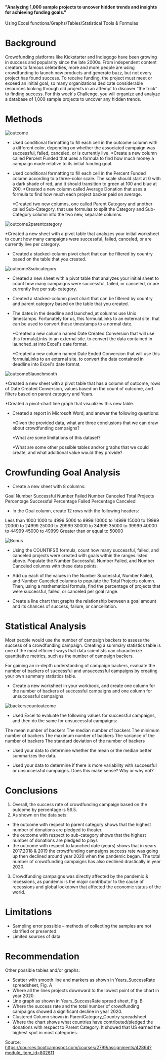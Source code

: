 #### "Analyzing 1,000 sample projects to uncover hidden trends and insights for achieving funding goals."
Using Excel functions/Graphs/Tables/Statistical Tools &amp; Formulas

# Background
Crowdfunding platforms like Kickstarter and Indiegogo have been growing in success and popularity since the late 2000s. From independent content creators to famous celebrities, more and more people are using crowdfunding to launch new products and generate buzz, but not every project has found success.
To receive funding, the project must meet or exceed an initial goal, so many organizations dedicate considerable resources looking through old projects in an attempt to discover “the trick” to finding success. For this week's Challenge, you will organize and analyze a database of 1,000 sample projects to uncover any hidden trends.

# Methods

![outcome](https://github.com/MTanguin/excel-challenge/assets/114210481/63cd4b76-e5b1-4a41-af1c-33e860b9bed9)

- Used conditional formatting to fill each cell in the outcome column with a different color, depending on whether the associated campaign was successful, failed, canceled, or is currently live.
  *Create a new column called Percent Funded that uses a formula to find how much money a campaign made relative to its initial funding goal.

- Used conditional formatting to fill each cell in the Percent Funded column according to a three-color scale. The scale should start at 0 with a dark shade of red, and it should transition to green at 100 and blue at 200.
  *Created a new column called Average Donation that uses a formula to find how much each project backer paid on average.

  *Created two new columns, one called Parent Category and another called Sub-Category, that use formulas to split the Category and Sub-Category column into the two new,     separate columns.

![outcome2parentcategory](https://github.com/MTanguin/excel-challenge/assets/114210481/5c3009e0-2ec5-48c5-b4c9-d8bf642abfcc)


  *Created a new sheet with a pivot table that analyzes your initial worksheet to count how many campaigns were successful, failed, canceled, or are currently live per category.

- Created a stacked-column pivot chart that can be filtered by country based on the table that you created.

![outcome3subcategory](https://github.com/MTanguin/excel-challenge/assets/114210481/81b3950f-68e0-40ea-a1a1-07cf9b42a47e)

  
- Created a new sheet with a pivot table that analyzes your initial sheet to count how many campaigns were successful, failed, or canceled, or are currently live per sub-category.

- Created a stacked-column pivot chart that can be filtered by country and parent category based on the table that you created.

- The dates in the deadline and launched_at columns use Unix timestamps. Fortunately for us, this formulaLinks to an external site. that can be used to convert these timestamps to a normal date.

  *Created a new column named Date Created Conversion that will use this formulaLinks to an external site. to convert the data contained in launched_at into Excel's date format.

  *Created a new column named Date Ended Conversion that will use this formulaLinks to an external site. to convert the data contained in deadline into Excel's date format.

![outcome5launchmonth](https://github.com/MTanguin/excel-challenge/assets/114210481/a654f6f6-dfd0-49c8-b2f2-29b5bd60d03b)


  *Created a new sheet with a pivot table that has a column of outcome, rows of Date Created Conversion, values based on the count of outcome, and filters based on parent category and Years.

  *Created a pivot-chart line graph that visualizes this new table.

- Created a report in Microsoft Word, and answer the following questions:

  *Given the provided data, what are three conclusions that we can draw about crowdfunding campaigns?

  *What are some limitations of this dataset?

  *What are some other possible tables and/or graphs that we could create, and what additional value would they provide?

# Crowfunding Goal Analysis
- Create a new sheet with 8 columns:

Goal
Number Successful
Number Failed
Number Canceled
Total Projects
Percentage Successful
Percentage Failed
Percentage Canceled

- In the Goal column, create 12 rows with the following headers:

Less than 1000
1000 to 4999
5000 to 9999
10000 to 14999
15000 to 19999
20000 to 24999
25000 to 29999
30000 to 34999
35000 to 39999
40000 to 44999
45000 to 49999
Greater than or equal to 50000

![Bonus](https://github.com/MTanguin/excel-challenge/assets/114210481/e8a8c9c0-5b75-41e0-a175-8a5ffaf5f947)


- Using the COUNTIFS() formula, count how many successful, failed, and canceled projects were created with goals within the ranges listed above. Populate the Number Successful, Number Failed, and Number Canceled columns with these data points.

- Add up each of the values in the Number Successful, Number Failed, and Number Canceled columns to populate the Total Projects column. Then, using a mathematical formula, find the percentage of projects that were successful, failed, or canceled per goal range.

- Create a line chart that graphs the relationship between a goal amount and its chances of success, failure, or cancellation.

# Statistical Analysis
Most people would use the number of campaign backers to assess the success of a crowdfunding campaign. Creating a summary statistics table is one of the most efficient ways that data scientists can characterize quantitative metrics, such as the number of campaign backers.

For gaining an in-depth understanding of campaign backers, evaluate the number of backers of successful and unsuccessful campaigns by creating your own summary statistics table.

- Create a new worksheet in your workbook, and create one column for the number of backers of successful campaigns and one column for unsuccessful campaigns.

![backerscountoutcome](https://github.com/MTanguin/excel-challenge/assets/114210481/4f12c20f-120e-4017-be14-db679ccce22a)

  
- Used Excel to evaluate the following values for successful campaigns, and then do the same for unsuccessful campaigns:

The mean number of backers
The median number of backers
The minimum number of backers
The maximum number of backers
The variance of the number of backers
The standard deviation of the number of backers

- Used your data to determine whether the mean or the median better summarizes the data.

- Used your data to determine if there is more variability with successful or unsuccessful campaigns. Does this make sense? Why or why not?

# Conclusions

1.	Overall, the success rate of crowdfunding campaign based on the outcome by percentage is 56.5. 
2.	As shown on the data sets:
-	the outcome with respect to parent category shows that the highest number of donations are pledged to theater.
-	the outcome with respect to sub-category shows that the highest number of donations are pledged to plays
-	the outcome with respect to launched date (years) shows that in years 2017,2018 & 2019 the crowdfunding campaigns success rate was going up then declined around year 2020 when the pandemic began. The total number of crowdfunding campaigns has also declined drastically in year 2020.
3.	Crowdfunding campaigns was directly affected by the pandemic & recessions, as pandemic is the major contributor to the cause of recessions and global lockdown that affected the economic status of the world.

# Limitations
-	Sampling error possible – methods of collecting the samples are not clarified or presented
-	Limited sources of data

# Recommendation
Other possible tables and/or graphs:

-	Scatter with smooth line and markers as shown in Years_SuccessRate spreadsheet, Fig. A
-	Where all the lines projects downward to the lowest point of the chart in year 2020.
-	Line graph as shown in Years_SuccessRate spread sheet, Fig. B
-	Where the success rate and the total number of crowdfunding campaigns showed a significant decline in year 2020.
-	Clustered Column shown in ParentCategory_Country spreadsheet
-	Where the chart shows what countries have contributed/pledged the donations with respect to Parent Category. It showed that US earned the highest spot in most categories.

Source:
https://courses.bootcampspot.com/courses/2799/assignments/42864?module_item_id=802611
